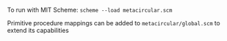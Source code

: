 To run with MIT Scheme: `scheme --load metacircular.scm`

Primitive procedure mappings can be added to `metacircular/global.scm` to extend its capabilities
